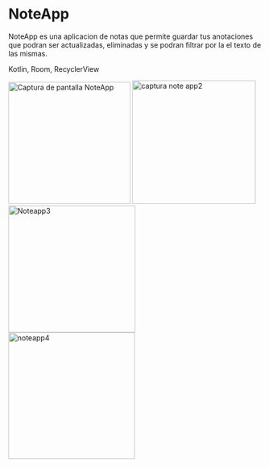 # NoteApp

NoteApp es una aplicacion de notas que permite guardar tus anotaciones que podran ser actualizadas, eliminadas y se podran filtrar por la el texto de las mismas.

Kotlin, Room, RecyclerView

<img width="242" alt="Captura de pantalla NoteApp" src="https://user-images.githubusercontent.com/96886646/210366252-474be13e-4df1-463b-8d06-1d4ad77aa6af.png">
<img width="245" alt="captura note app2" src="https://user-images.githubusercontent.com/96886646/210366434-93f80a6c-da98-475e-be56-b4d3c6ef29b8.png">
<img width="252" alt="Noteapp3" src="https://user-images.githubusercontent.com/96886646/210366446-63a615d3-26bf-4a99-ae30-27f5ca94845a.png">
<img width="251" alt="noteapp4" src="https://user-images.githubusercontent.com/96886646/210366471-03ee9efe-f3d8-4f31-b52f-7e4ea1eb62b0.png">

